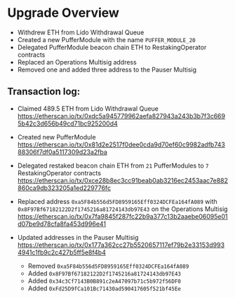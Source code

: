 # Upgrade Overview
- Withdrew ETH from Lido Withdrawal Queue
- Created a new PufferModule with the name `PUFFER_MODULE_20`
- Delegated PufferModule beacon chain ETH to RestakingOperator contracts
- Replaced an Operations Multisig address
- Removed one and added three address to the Pauser Multisig

## Transaction log:
- Claimed 489.5 ETH from Lido Withdrawal Queue https://etherscan.io/tx/0xdc5a945779962aefa827943a243b3b7f3c6695b42c3d656b49cd71bc925200d4

- Created new PufferModule https://etherscan.io/tx/0x81d2e2517f0dee0cda9d70ef60c9982adfb74388306f7df0a5117309d23a2fba

- Delegated restaked beacon chain ETH from `21` PufferModules to `7` RestakingOperator contracts https://etherscan.io/tx/0xce28b8ec3cc91beab0ab3216ec2453aac7e882860ca9db323205a1ed229776fc

- Replaced address `0xa5F84b556d5FD8959165Eff0324DCFEa164fA089` with `0x8F97Bf67182122D2f1745216a81724143db97E43` on the Operations Multisig https://etherscan.io/tx/0x7fa9845f287fc22b9a377c13b2aaebe06095e01d07be9d78cfa8fa453d996e41

- Updated addresses in the Pauser Multisig https://etherscan.io/tx/0x177a362cc27b5520657117ef79b2e33153d9934941c1fb9c2c427b5ff5e8f4b4
  - Removed `0xa5F84b556d5FD8959165Eff0324DCFEa164fA089`
  - Added `0x8F97Bf67182122D2f1745216a81724143db97E43` 
  - Added `0x34c3Cf7143B0B891c2eA47097b71c5b972f56DF0`
  - Added `0xFd25D9fCa101Bc71430ad590417605f521bf45Ee`

  